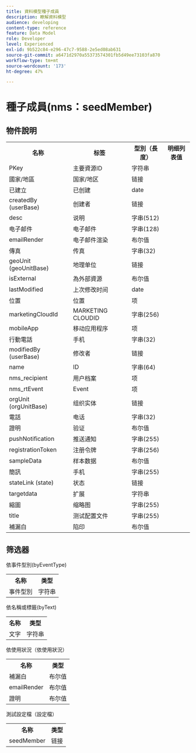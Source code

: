 ```yaml
---
title: 資料模型種子成員
description: 瞭解資料模型
audience: developing
content-type: reference
feature: Data Model
role: Developer
level: Experienced
exl-id: 9b522c84-e296-47c7-9588-2e5ed08ab631
source-git-commit: a6471d2970a55373574301fb5d49ee73103fa870
workflow-type: tm+mt
source-wordcount: '173'
ht-degree: 47%

---
```


# 種子成員(nms：seedMember)

## 物件說明

<table>
               <tr>
                  <th>名称</th>
                  <th>标签</th>
                  <th>型別（長度）</th>
                  <th>明细列表值</th>
               </tr>
               <tr>
                  <td>PKey</td>
                  <td>主要資源ID</td>
                  <td>字符串 </td>
                  <td> </td>
               </tr>
               <tr>
                  <td>國家/地區</td>
                  <td>国家/地区</td>
                  <td>链接 </td>
                  <td> </td>
               </tr>
               <tr>
                  <td>已建立</td>
                  <td>已创建</td>
                  <td>date </td>
                  <td> </td>
               </tr>
               <tr>
                  <td>createdBy (userBase)</td>
                  <td>创建者</td>
                  <td>链接 </td>
                  <td> </td>
               </tr>
               <tr>
                  <td>desc</td>
                  <td>说明</td>
                  <td>字串(512)</td>
                  <td> </td>
               </tr>
               <tr>
                  <td>电子邮件</td>
                  <td>电子邮件</td>
                  <td>字串(128)</td>
                  <td> </td>
               </tr>
               <tr>
                  <td>emailRender</td>
                  <td>电子邮件渲染</td>
                  <td>布尔值 </td>
                  <td> </td>
               </tr>
               <tr>
                  <td>傳真</td>
                  <td>传真</td>
                  <td>字串(32)</td>
                  <td> </td>
               </tr>
               <tr>
                  <td>geoUnit (geoUnitBase)</td>
                  <td>地理单位</td>
                  <td>链接 </td>
                  <td> </td>
               </tr>
               <tr>
                  <td>isExternal</td>
                  <td>為外部資源</td>
                  <td>布尔值 </td>
                  <td> </td>
               </tr>
               <tr>
                  <td>lastModified</td>
                  <td>上次修改时间</td>
                  <td>date </td>
                  <td> </td>
               </tr>
               <tr>
                  <td>位置</td>
                  <td>位置</td>
                  <td>项 </td>
                  <td> </td>
               </tr>
               <tr>
                  <td>marketingCloudId</td>
                  <td>MARKETING CLOUDID</td>
                  <td>字串(256)</td>
                  <td> </td>
               </tr>
               <tr>
                  <td>mobileApp</td>
                  <td>移动应用程序</td>
                  <td>项 </td>
                  <td> </td>
               </tr>
               <tr>
                  <td>行動電話</td>
                  <td>手机</td>
                  <td>字串(32)</td>
                  <td> </td>
               </tr>
               <tr>
                  <td>modifiedBy (userBase)</td>
                  <td>修改者</td>
                  <td>链接 </td>
                  <td> </td>
               </tr>
               <tr>
                  <td>name</td>
                  <td>ID</td>
                  <td>字串(64)</td>
                  <td> </td>
               </tr>
               <tr>
                  <td>nms_recipient</td>
                  <td>用户档案</td>
                  <td>项 </td>
                  <td> </td>
               </tr>
               <tr>
                  <td>nms_rtEvent</td>
                  <td>Event</td>
                  <td>项 </td>
                  <td> </td>
               </tr>
               <tr>
                  <td>orgUnit (orgUnitBase)</td>
                  <td>组织实体</td>
                  <td>链接 </td>
                  <td> </td>
               </tr>
               <tr>
                  <td>電話</td>
                  <td>电话</td>
                  <td>字串(32)</td>
                  <td> </td>
               </tr>
               <tr>
                  <td>證明</td>
                  <td>验证</td>
                  <td>布尔值 </td>
                  <td> </td>
               </tr>
               <tr>
                  <td>pushNotification</td>
                  <td>推送通知</td>
                  <td>字串(255)</td>
                  <td> </td>
               </tr>
               <tr>
                  <td>registrationToken</td>
                  <td>注册令牌</td>
                  <td>字串(256)</td>
                  <td> </td>
               </tr>
               <tr>
                  <td>sampleData</td>
                  <td>样本数据</td>
                  <td>布尔值 </td>
                  <td> </td>
               </tr>
               <tr>
                  <td>簡訊</td>
                  <td>手机</td>
                  <td>字串(255)</td>
                  <td> </td>
               </tr>
               <tr>
                  <td>stateLink (state)</td>
                  <td>状态</td>
                  <td>链接 </td>
                  <td> </td>
               </tr>
               <tr>
                  <td>targetdata</td>
                  <td>扩展</td>
                  <td>字符串 </td>
                  <td> </td>
               </tr>
               <tr>
                  <td>縮圖</td>
                  <td>缩略图</td>
                  <td>字串(255)</td>
                  <td> </td>
               </tr>
               <tr>
                  <td>title</td>
                  <td>测试配置文件</td>
                  <td>字串(255)</td>
                  <td> </td>
               </tr>
               <tr>
                  <td>補漏白</td>
                  <td>陷印</td>
                  <td>布尔值 </td>
                  <td> </td>
               </tr>
            </table>

## 筛选器

依事件型別(byEventType)

<table>
        <tr>
        <th>名称</th>
        <th>类型</th>
        </tr>
        <tr>
        <td>事件型別</td>
        <td>字符串</td>
        </tr>
    </table>

依名稱或標籤(byText)

<table>
        <tr>
        <th>名称</th>
        <th>类型</th>
        </tr>
        <tr>
        <td>文字</td>
        <td>字符串</td>
        </tr>
    </table>

依使用狀況（依使用狀況）

<table>
        <tr>
        <th>名称</th>
        <th>类型</th>
        </tr>
        <tr>
        <td>補漏白</td>
        <td>布尔值</td>
        </tr>
        <tr>
        <td>emailRender</td>
        <td>布尔值</td>
        </tr>
        <tr>
        <td>證明</td>
        <td>布尔值</td>
        </tr>
    </table>

測試設定檔（設定檔）

<table>
    <tr>
    <th>名称</th>
    <th>类型</th>
    </tr>
    <tr>
    <td>seedMember</td>
    <td>链接</td>
    </tr>
</table>
